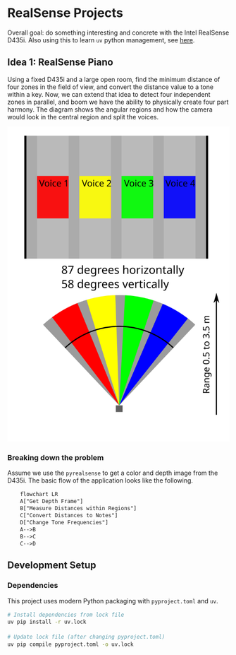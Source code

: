 # RealSense Projects

Overall goal: do something interesting and concrete with the Intel RealSense D435i. Also using this to learn `uv` python management, see [here](https://docs.astral.sh/uv/concepts/projects/layout/#the-pyprojecttoml).


## Idea 1: RealSense Piano

Using a fixed D435i and a large open room, find the minimum distance of four zones in the field of view, and convert the distance value to a tone within a key. Now, we can extend that idea to detect four independent zones in parallel, and boom we have the ability to physically create four part harmony. The diagram shows the angular regions and how the camera would look in the central region and split the voices.

![diagram of four voices](docs/four_voice_sectors.svg "Title")

### Breaking down the problem 

Assume we use the `pyrealsense` to get a color and depth image from the D435i. The basic flow of the application looks like the following.

```mermaid
    flowchart LR
    A["Get Depth Frame"]
    B["Measure Distances within Regions"]
    C["Convert Distances to Notes"]
    D["Change Tone Frequencies"]
    A-->B
    B-->C
    C-->D
```

## Development Setup

### Dependencies
This project uses modern Python packaging with `pyproject.toml` and `uv`. 

```bash
# Install dependencies from lock file
uv pip install -r uv.lock

# Update lock file (after changing pyproject.toml)
uv pip compile pyproject.toml -o uv.lock
```

